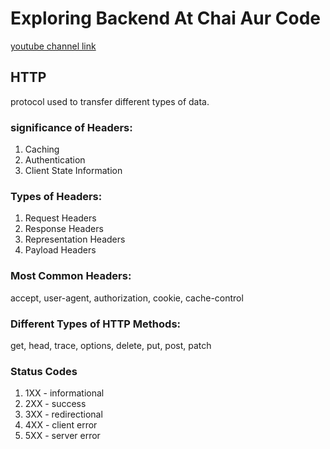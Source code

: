 # Exploring Backend At Chai Aur Code

[youtube channel link](https://www.youtube.com/@chaiaurcode)

## HTTP
protocol used to transfer different types of data.

### significance of Headers:
1. Caching
2. Authentication
3. Client State Information

### Types of Headers:
1. Request Headers
2. Response Headers
3. Representation Headers
4. Payload Headers

### Most Common Headers:
accept, user-agent, authorization, cookie, cache-control

### Different Types of HTTP Methods:
get, head, trace, options, delete, put, post, patch

### Status Codes
1. 1XX - informational
2. 2XX - success
3. 3XX - redirectional
4. 4XX - client error
5. 5XX - server error
